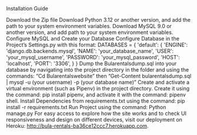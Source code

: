 Installation Guide

Download the Zip file
Download Python 3.12 or another version, and add the path to your system environment variables.
Download MySQL 9.0 or another version, and add path to your system environment variables.
Configure MySQL and Create your Database
Configure Database in the Project’s Settings.py with this format: DATABASES = { 'default': { 'ENGINE':
'django.db.backends.mysql', 'NAME': 'your_database_name', 'USER': 'your_mysql_username', 'PASSWORD':
'your_mysql_password', 'HOST': 'localhost', 'PORT': '3306', } }
Dump the Bularentalsdump.sql into your database by navigating into the project directory in the folder and
using the commands: “Cd Bularentalswebsite” then “Get-Content bularentalsdump.sql | mysql -u (your
username) -p (your database name)”
Create and activate a virtual environment (such as Pipenv) in the project directory. Create it using the
command: pip install pipenv, and activate it with the command: pipenv shell.
Install Dependencies from requirements.txt using the command: pip install -r requirements.txt
Run Project using the command: Python manage.py
For easy access to explore how the site works and to check UI responsiveness and design on different
devices, visit our deployment on Heroku: http://bula-rentals-ba36ce12ccc7.herokuapp.com.
